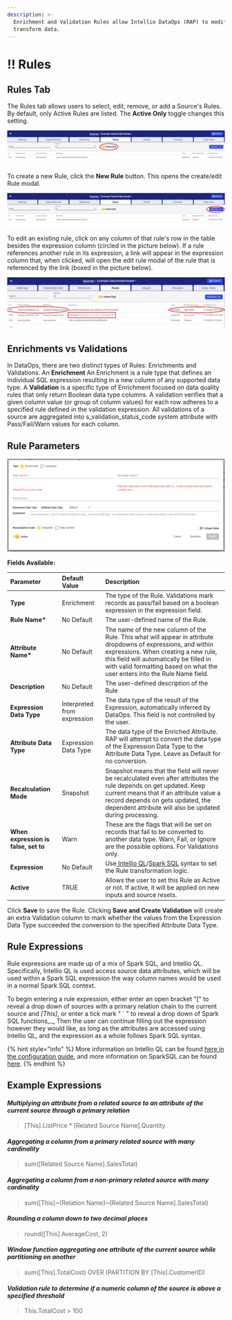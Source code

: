 ```yaml
---
description: >-
  Enrichment and Validation Rules allow Intellio DataOps (RAP) to modify and
  transform data.
---
```


# !! Rules

## Rules Tab

The Rules tab allows users to select, edit, remove, or add a Source's Rules. By default, only Active Rules are listed. The **Active Only** toggle changes this setting.

![Active rule toggle switch](../../.gitbook/assets/activeruletoggle.png)

To create a new Rule, click the **New Rule** button. This opens the create/edit Rule modal.

![New Rule Button](../../.gitbook/assets/image%20%28296%29.png)

To edit an existing rule, click on any column of that rule's row in the table besides the expression column \(circled in the picture below\). If a rule references another rule in its expression, a link will appear in the expression column that, when clicked, will open the edit rule modal of the rule that is referenced by the link \(boxed in the picture below\).

![All columns besides the expression column in the Rule Table can be clicked to open the edit Rule modal.](../../.gitbook/assets/image%20%28294%29.png)

## Enrichments vs Validations

In DataOps, there are two distinct types of Rules: Enrichments and Validations. An **Enrichment** An Enrichment is a rule type that defines an individual SQL expression resulting in a new column of any supported data type. A **Validation** is a specific type of Enrichment focused on data quality rules that only return Boolean data type columns. A validation verifies that a given column value \(or group of column values\) for each row adheres to a specified rule defined in the validation expression. All validations of a source are aggregated into s\_validation\_status\_code system attribute with Pass/Fail/Warn values for each column.

## Rule Parameters

![Create Rule Modal](../../.gitbook/assets/image%20%28297%29.png)

**Fields Available:**

| Parameter | Default Value | Description |
| :--- | :--- | :--- |
| **Type** | Enrichment | The type of the Rule. Validations mark records as pass/fail based on a boolean expression in the expression field. |
| **Rule Name\*** | No Default | The user-defined name of the Rule. |
| **Attribute Name\*** | No Default | The name of the new column of the Rule. This what will appear in attribute dropdowns of expressions, and within expressions. When creating a new rule, this field will automatically be filled in with valid formatting based on what the user enters into the Rule Name field. |
| **Description** | No Default | The user-defined description of the Rule |
| **Expression Data Type** | Interpreted from expression | The data type of the result of the Expression, automatically inferred by DataOps. This field is not controlled by the user. |
| **Attribute Data Type** | Expression Data Type | The data type of the Enriched Attribute. RAP will attempt to convert the data type of the Expression Data Type to the Attribute Data Type. Leave as Default for no conversion. |
| **Recalculation Mode** | Snapshot | Snapshot means that the field will never be recalculated even after attributes the rule depends on get updated. Keep current means that if an attribute value a record depends on gets updated, the dependent attribute will also be updated during processing. |
| **When expression is false, set to** | Warn | These are the flags that will be set on records that fail to be converted to another data type. Warn, Fail, or Ignore are the possible options. For Validations only. |
| **Expression** | No Default | Use[ Intellio QL](https://app.gitbook.com/@intellio/s/dataops/~/drafts/-MLwpeBgYEcGrh4eZftR/v/master/configuring-the-data-integration-process/expressions)/[Spark SQL](https://spark.apache.org/docs/latest/sql-programming-guide.html) syntax to set the Rule transformation logic. |
| **Active** | TRUE | Allows the user to set this Rule as Active or not. If active, it will be applied on new inputs and source resets. |

Click **Save** to save the Rule. Clicking **Save and Create Validation** will create an extra Validation column to mark whether the values from the Expression Data Type succeeded the conversion to the specified Attribute Data Type.

## Rule Expressions

Rule expressions are made up of a mix of Spark SQL, and Intellio QL. Specifically, Intellio QL is used access source data attributes, which will be used within a Spark SQL expression the way column names would be used in a normal Spark SQL context.

To begin entering a rule expression, either enter an open bracket "\[" to reveal a drop down of sources with a primary relation chain to the current source and _\[This\]_, or enter a tick mark " \` " to reveal a drop down of Spark SQL functions_._ Then the user can continue filling out the expression however they would like, as long as the attributes are accessed using Intellio QL, and the expression as a whole follows Spark SQL syntax.

{% hint style="info" %}
More information on Intellio QL can be found [here in the configuration guide](https://app.gitbook.com/@intellio/s/dataops/v/master/configuring-the-data-integration-process/expressions), and more information on SparkSQL can be found [here](https://spark.apache.org/docs/3.0.0/api/sql/index.html).
{% endhint %}

## Example Expressions

#### _Multiplying an attribute from a related source to an attribute of the current source through a primary relation_

> \[This\].ListPrice \* \[Related Source Name\].Quantity

#### _Aggregating a column from a primary related source with many cardinality_

> sum\(\[Related Source Name\].SalesTotal\)

#### _Aggregating a column from a non-primary related source with many cardinality_

> sum\(\[This\]~{Relation Name}~\[Related Source Name\].SalesTotal\)

#### _Rounding a column down to two decimal places_

> round\(\[This\].AverageCost, 2\)

#### _Window function aggregating one attribute of the current source while partitioning on another_

> sum\(\[This\].TotalCost\) OVER \(PARTITION BY \[This\].CustomerID\)

#### _Validation rule to determine if a numeric column of the source is above a specified threshold_

> This.TotalCost &gt; 100

